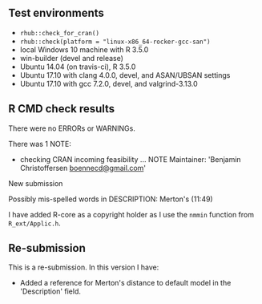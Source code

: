 ## Test environments
* `rhub::check_for_cran()`
* `rhub::check(platform = "linux-x86_64-rocker-gcc-san")`
* local Windows 10 machine with R 3.5.0
* win-builder (devel and release)
* Ubuntu 14.04 (on travis-ci), R 3.5.0
* Ubuntu 17.10 with clang 4.0.0, devel, and ASAN/UBSAN settings
* Ubuntu 17.10 with gcc 7.2.0, devel, and valgrind-3.13.0

## R CMD check results
There were no ERRORs or WARNINGs. 

There was 1 NOTE:
* checking CRAN incoming feasibility ... NOTE
Maintainer: 'Benjamin Christoffersen <boennecd@gmail.com>'

New submission

Possibly mis-spelled words in DESCRIPTION:
  Merton's (11:49)

I have added R-core as a copyright holder as I use the `nmmin` function from 
`R_ext/Applic.h`.

## Re-submission
This is a re-submission. In this version I have:

* Added a reference for Merton's distance to default model in the 'Description' 
  field.

